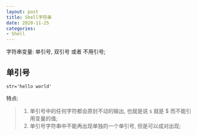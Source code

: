 ```yaml
---
layout: post
title: Shell字符串
date: 2020-11-25
categories:
- Shell
---
```


字符串变量: 单引号, 双引号 或者 不用引号;<br>
## 单引号

```shell
str='hello world'
```
特点:<br>
>1. 单引号中的任何字符都会原封不动的输出, 也就是说 `$` 就是 $ 而不能引用变量的值;<br>
>2. 单引号字符串中不能再出现单独的一个单引号, 但是可以成对出现;<br>


